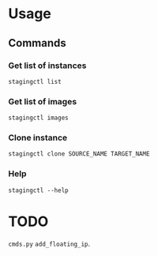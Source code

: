 # Usage

## Commands

### Get list of instances
`stagingctl list`

### Get list of images
`stagingctl images`

### Clone instance
`stagingctl clone SOURCE_NAME TARGET_NAME`

### Help
`stagingctl --help`



# TODO

`cmds.py` `add_floating_ip`.
